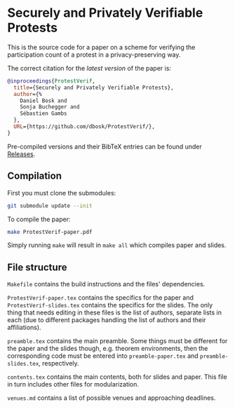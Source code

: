 Securely and Privately Verifiable Protests
===============================================================================

This is the source code for a paper on a scheme for verifying the participation 
count of a protest in a privacy-preserving way.

The correct citation for the *latest version* of the paper is:

```bibtex
@inproceedings{ProtestVerif,
  title={Securely and Privately Verifiable Protests},
  author={%
    Daniel Bosk and
    Sonja Buchegger and
    Sébastien Gambs
  },
  URL={https://github.com/dbosk/ProtestVerif/},
}
```

Pre-compiled versions and their BibTeX entries can be found under 
[Releases][Releases].

[Releases]: https://github.com/dbosk/ProtestVerif/releases


Compilation
-------------------------------------------------------------------------------

First you must clone the submodules:
```sh
git submodule update --init
```

To compile the paper:
```sh
make ProtestVerif-paper.pdf
```
Simply running `make` will result in `make all` which compiles paper and 
slides.


File structure
-------------------------------------------------------------------------------

`Makefile` contains the build instructions and the files' dependencies.

`ProtestVerif-paper.tex` contains the specifics for the paper and 
`ProtestVerif-slides.tex` contains the specifics for the slides.
The only thing that needs editing in these files is the list of authors, 
separate lists in each (due to different packages handling the list of authors 
and their affiliations).

`preamble.tex` contains the main preamble. Some things must be different for 
the paper and the slides though, e.g. theorem environments, then the 
corresponding code must be entered into `preamble-paper.tex` and 
`preamble-slides.tex`, respectively.

`contents.tex` contains the main contents, both for slides and paper. This file
in turn includes other files for modularization.

`venues.md` contains a list of possible venues and approaching deadlines.
